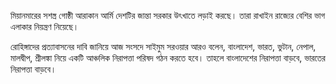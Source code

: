 মিয়ানমারের সশস্ত্র গোষ্ঠী আরাকান আর্মি দেশটির জান্তা সরকার উৎখাতে লড়াই করছে। তারা রাখাইন রাজ্যের বেশির ভাগ এলাকার নিয়ন্ত্রণ নিয়েছে।

রোহিঙ্গাদের প্রত্যাবাসনের দাবি জানিয়ে আজ সংসদে সাইমুম সরওয়ার আরও বলেন, বাংলাদেশ, ভারত, ভুটান, নেপাল, মালদ্বীপ, শ্রীলঙ্কা নিয়ে একটি আঞ্চলিক নিরাপত্তা পরিষদ গঠন করতে হবে। তাহলে বাংলাদেশের নিরাপত্তা বাড়বে, ভারতের নিরাপত্তা বাড়বে।

